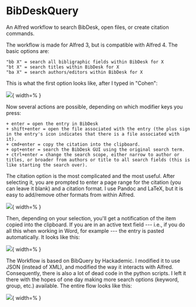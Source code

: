 # BibDeskQuery

An Alfred workflow to search BibDesk, open files, or create citation commands. 

The workflow is made for Alfred 3, but is compatible with Alfred 4. The basic options are:

    "bb X" = search all bibligraphic fields within BibDesk for X
    "bt X" = search titles within BibDesk for X
    "ba X" = search authors/editors within BibDesk for X

This is what the first option looks like, after I typed in "Cohen":

![](https://zbiener.github.io/images/2016-06-06-searching-bibdesk-1.png){ width=% }

Now several actions are possible, depending on which modifier keys you press:

    + enter = open the entry in BibDesk
    + shift+enter = open the file associated with the entry (the plus sign in the entry's icon indicates that there is a file associated with it).
    + cmd+enter = copy the citation into the clipboard.
    + opt+enter = search the BibDesk GUI using the original search term.
    + ctrl+enter = change the search scope, either narrow to author or titles, or broader from authors or title to all search fields (this is like starting the search over).


The citation option is the most complicated and the most useful. After selecting it, you are prompted to enter a page range for the citation (you can leave it blank) and a citation format. I use Pandoc and LaTeX, but it is easy to add/remove other formats from within Alfred.

![](https://zbiener.github.io/images/2016-06-06-searching-bibdesk-2.jpg){ width=% }

Then, depending on your selection, you'll get a notification of the item copied into the clipboard. If you are in an active text field --- i.e., if you do all this when working in Word, for example --- the entry is pasted automatically. It looks like this:

![](https://zbiener.github.io/images/2016-06-06-searching-bibdesk-3.png){ width=% }

The Workflow is based on BibQuery by Hackademic. I modified it to use JSON (instead of XML), and modified the way it interacts with Alfred. Consequently, there is also a lot of dead code in the python scripts. I left it there with the hopes of one day making more search options (keyword, group, etc.) available. The entire flow looks like this:

![](https://zbiener.github.io/images/2016-06-06-searching-bibdesk-4.jpg){ width=% }
